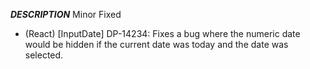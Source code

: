 ___DESCRIPTION___
Minor
Fixed
- (React) [InputDate] DP-14234: Fixes a bug where the numeric date would be hidden if the current date was today and the date was selected.
